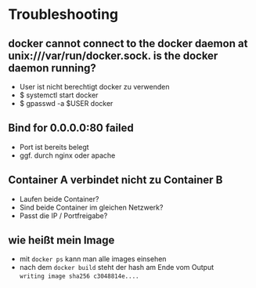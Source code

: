 # Troubleshooting

## docker cannot connect to the docker daemon at unix:///var/run/docker.sock. is the docker daemon running?  
- User ist nicht berechtigt docker zu verwenden  
- $ systemctl start docker  
- $ gpasswd -a $USER docker  
  
## Bind for 0.0.0.0:80 failed  
- Port ist bereits belegt  
- ggf. durch nginx oder apache  
  
## Container A verbindet nicht zu Container B  
- Laufen beide Container?  
- Sind beide Container im gleichen Netzwerk?  
- Passt die IP / Portfreigabe?  
  
## wie heißt mein Image
- mit `docker ps` kann man alle images einsehen  
- nach dem `docker build` steht der hash am Ende vom Output  
`writing image sha256 c3048814e....`  